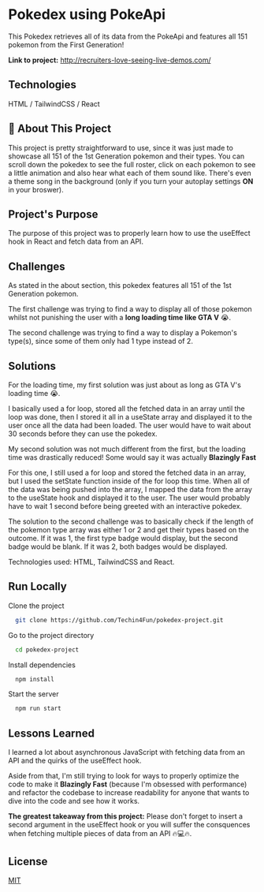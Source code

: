 
# Pokedex using PokeApi

This Pokedex retrieves all of its data from the PokeApi and features all 151 pokemon from the First Generation!

**Link to project:** http://recruiters-love-seeing-live-demos.com/
## Technologies

HTML /
TailwindCSS /
React
## 🚀 About This Project

This project is pretty straightforward to use, since it was just made to showcase all 151 of the 1st Generation pokemon and their types. You can scroll down the pokedex to see the full roster, click on each pokemon to see a little animation and also hear what each of them sound like. There's even a theme song in the background (only if you turn your autoplay settings **ON** in your broswer).
## Project's Purpose

The purpose of this project was to properly learn how to use the useEffect hook in React and fetch data from an API.

## Challenges

As stated in the about section, this pokedex features all 151 of the 1st Generation pokemon. 

The first challenge was trying to find a way to display all of those pokemon whilst not punishing the user with a **long loading time like GTA V** 😭.

The second challenge was trying to find a way to display a Pokemon's type(s), since some of them only had 1 type instead of 2.

## Solutions

For the loading time, my first solution was just about as long as GTA V's loading time 😭.

I basically used a for loop, stored all the fetched data in an array until the loop was done, then I stored it all in a useState array and displayed it to the user once all the data had been loaded. The user would have to wait about 30 seconds before they can use the pokedex.

My second solution was not much different from the first, but the loading time was drastically reduced! Some would say it was actually **Blazingly Fast**

For this one, I still used a for loop and stored the fetched data in an array, but I used the setState function inside of the for loop this time. When all of the data was being pushed into the array, I mapped the data from the array to the useState hook and displayed it to the user. The user would probably have to wait 1 second before being greeted with an interactive pokedex.


The solution to the second challenge was to basically check if the length of the pokemon type array was either 1 or 2 and get their types based on the outcome. If it was 1, the first type badge would display, but the second badge would be blank. If it was 2, both badges would be displayed.




Technologies used: HTML, TailwindCSS and React.
## Run Locally

Clone the project

```bash
  git clone https://github.com/Techin4Fun/pokedex-project.git
```

Go to the project directory

```bash
  cd pokedex-project
```

Install dependencies

```bash
  npm install
```

Start the server

```bash
  npm run start
```


## Lessons Learned

I learned a lot about asynchronous JavaScript with fetching data from an API and the quirks of the useEffect hook.


Aside from that, I'm still trying to look for ways to properly optimize the code to make it **Blazingly Fast** (because I'm obsessed with performance) and refactor the codebase to increase readability for anyone that wants to dive into the code and see how it works.

**The greatest takeaway from this project:** Please don't forget to insert a second argument in the useEffect hook or you will suffer the consquences when fetching multiple pieces of data from an API 🔥💻🔥.


## License

[MIT](https://choosealicense.com/licenses/mit/)

